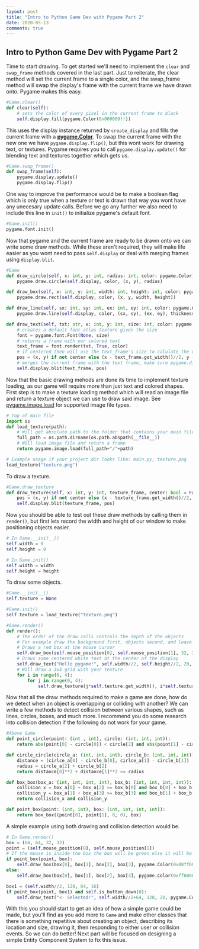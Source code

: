 ```yaml
---
layout: post
title: "Intro to Python Game Dev with Pygame Part 2"
date: 2020-05-13
comments: true
---
```


## Intro to Python Game Dev with Pygame Part 2

Time to start drawing. To get started we'll need to implement the `clear` and `swap_frame` methods covered in the last part. Just to reiterate, the clear method will set the current frame to a single color, and the swap_frame method will swap the display's frame with the current frame we have drawn onto. Pygame makes this easy.  

```python
#Game.clear()
def clear(self):
    # sets the color of every pixel in the current frame to black 
    self.display.fill(pygame.Color(0x000000ff))
```

This uses the display instance returned by `create_display` and fills the current frame with a **[pygame.Color](https://www.pygame.org/docs/ref/color.html)**. To swap the current frame with the new one we have `pygame.display.flip()`, but this wont work for drawing text, or textures. Pygame requires you to call `pygame.display.update()` for blending text and textures together which gets us.

```python
#Game.swap_frame()
def swap_frame(self):
    pygame.display.update()
    pygame.display.flip()
```

One way to improve the performance would be to make a boolean flag which is only true when a texture or text is drawn that way you wont have any unecesary update calls. Before we go any further we also need to include this line in `init()` to initialize pygame's default font.

```python
#Game.init()
pygame.font.init()
```

Now that pygame and the current frame are ready to be drawn onto we can write some draw methods. While these aren't required, they will make life easier as you wont need to pass `self.display` or deal with merging frames using `display.blit`. 

```python
#Game
def draw_circle(self, x: int, y: int, radius: int, color: pygame.Color):
    pygame.draw.circle(self.display, color, (x, y), radius)

def draw_box(self, x: int, y: int, width: int, height: int, color: pygame.Color):
    pygame.draw.rect(self.display, color, (x, y, width, height))

def draw_line(self, sx: int, sy: int, ex: int, ey: int, color: pygame.Color, thickness: int = 1):
    pygame.draw.line(self.display, color, (sx, sy), (ex, ey), thickness)

def draw_text(self, txt: str, x: int, y: int, size: int, color: pygame.Color, center: bool = False):
    # creates a default font atlas texture given the size
    font = pygame.font.Font(None, size)
    # returns a frame with our colored text   
    text_frame = font.render(txt, True, color)
    # if centered then will use the text_frame's size to calulate the offset
    pos = (x, y) if not center else (x - text_frame.get_width()//2, y - text_frame.get_height()//2)
    # merges the current frame with the text frame, make sure pygame.display.update is called
    self.display.blit(text_frame, pos)
```

Now that the basic drawing mehods are done its time to implement texture loading, as our game will require more than just text and colored shapes. First step is to make a texture loading method which will read an image file and return a texture object we can use to draw said image. See [pygame.image.load](https://www.pygame.org/docs/ref/image.html#pygame.image.load) for supported image file types.

```python
# Top of main file
import os
def load_texture(path):
    # Will get absolute path to the folder that contains your main file
    full_path = os.path.dirname(os.path.abspath(__file__))
    # Will load image file and return a frame
    return pygame.image.load(full_path+"/"+path)

# Example usage if your project dir looks like: main.py, texture.png
load_texture("texture.png")
```

To draw a texture.

```python
#Game.draw_texture
def draw_texture(self, x: int, y: int, texture_frame, center: bool = False):
    pos = (x, y) if not center else (x - texture_frame.get_width()//2, y - texture_frame.get_height()//2)
    self.display.blit(texture_frame, pos)
```

Now you should be able to test out these draw methods by calling them in `render()`, but first lets record the width and height of our window to make positioning objects easier.

```python
# In Game.__init__()
self.width = 0
self.height = 0

# In Game.init()
self.width = width
self.height = height
```

To draw some objects.

```python
#Game.__init__()
self.texture = None

#Game.init()
self.texture = load_texture("texture.png")

#Game.render()
def render():
    # The order of the draw calls controls the depth of the objects
    # For example draw the background first, objects second, and leave the user interface to last
    # Draws a red box at the mouse cursor
    self.draw_box(self.mouse_position[0], self.mouse_position[1], 32, 32, pygame.Color(0xff0000ff))
    # Draws some centered white text at the center of the display 
    self.draw_text("Hello pygame!", self.width//2, self.height//2, 20, pygame.Color(0xffffffff), True)
    # Will draw a 3x3 grid with your texture 
    for i in range(0, 4):
        for j in range(0, 4):
            self.draw_texture(j*self.texture.get_width(), i*self.texture.get_height(), self.texture, True)
```

Now that all the draw methods required to make a game are done, how do we detect when an object is overlapping or colliding with another? We can write a few methods to detect collision between various shapes, such as lines, circles, boxes, and much more. I recommend you do some research into collision detection if the following do not work for your game. 

```python
#Above Game
def point_circle(point: (int , int), circle: (int, int, int)):
    return abs(point[0] - circle[0]) < circle[2] and abs(point[1] - circle[1]) < circle[2]

def circle_circle(circle_a: (int, int, int), circle_b: (int, int, int)):
    distance = (cirlce_a[0] - circle_b[0], cirlce_a[1] - circle_b[1])
    radius = circle_a[2] + circle_b[2]
    return distance[0]**2 + distance[1]**2 <= radius

def box_box(box_a: (int, int, int, int), box_b: (int, int, int, int)):
    collision_x = box_a[0] + box_a[2] >= box_b[0] and box_b[0] + box_b[2] >= box_a[0]
    collision_y = box_a[1] + box_a[3] >= box_b[3] and box_b[1] + box_b[3] >= box_a[1]
    return collision_x and collision_y

def point_box(point: (int, int), box: (int, int, int, int)):
    return box_box((point[0], point[1], 0, 0), box)
```

A simple example using both drawing and collision detection would be.

```python
# In Game.render()
box = (64, 64, 32, 32)
point = (self.mouse_position[0], self.mouse_position[1])
# If the mouse is inside the box the box will be green else it will be red
if point_box(point, box):
    self.draw_box(box[0], box[1], box[2], box[3], pygame.Color(0x00ff00ff))
else:
    self.draw_box(box[0], box[1], box[2], box[3], pygame.Color(0xff0000ff))

box1 = (self.width//2, 128, 64, 16)
if point_box(point, box1) and self.is_button_down(0):
    self.draw_text("<- Selected!", self.width//2+64, 128, 20, pygame.Color(0xffffffff))
```

With this you should start to get an idea of how a simple game could be made, but you'll find as you add more to `Game` and make other classes that there is something repetitive about creating an object, describing its location and size, drawing it, then responding to either user or collision events. So we can do better! Next part will be focused on designing a simple Entity Component System to fix this issue.